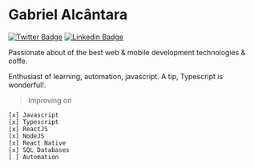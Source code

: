 # Gabriel Alcântara

[![Twitter Badge](https://img.shields.io/badge/-@gabrielew-6633cc?style=flat-square&labelColor=6633cc&logo=twitter&logoColor=white&link=https://twitter.com/dieegosf)](https://twitter.com/Gabriel75056738) 
[![Linkedin Badge](https://img.shields.io/badge/-Gabriel%20Alcântara-6633cc?style=flat-square&logo=Linkedin&logoColor=white&link=https://www.linkedin.com/in/gabriel-alcântara-bernardes-a50829159/)](https://www.linkedin.com/in/gabriel-alcântara-bernardes-a50829159/) 

Passionate about of the best web & mobile development technologies & coffe.

Enthusiast of learning, automation, javascript. A tip, Typescript is wonderful!.

> Improving on

    [x] Javascript
    [x] Typescript
    [x] ReactJS
    [x] NodeJS
    [x] React Native
    [x] SQL Databases
    [ ] Automation
